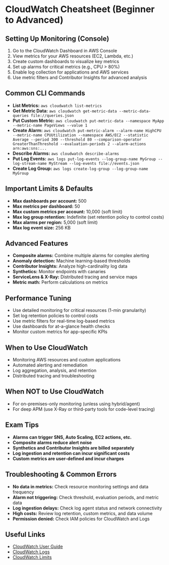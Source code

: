 # CloudWatch Cheatsheet (Beginner to Advanced)

## Setting Up Monitoring (Console)
1. Go to the CloudWatch Dashboard in AWS Console
2. View metrics for your AWS resources (EC2, Lambda, etc.)
3. Create custom dashboards to visualize key metrics
4. Set up alarms for critical metrics (e.g., CPU > 80%)
5. Enable log collection for applications and AWS services
6. Use metric filters and Contributor Insights for advanced analysis

## Common CLI Commands
- **List Metrics:** `aws cloudwatch list-metrics`
- **Get Metric Data:** `aws cloudwatch get-metric-data --metric-data-queries file://queries.json`
- **Put Custom Metric:** `aws cloudwatch put-metric-data --namespace MyApp --metric-name PageViews --value 1`
- **Create Alarm:** `aws cloudwatch put-metric-alarm --alarm-name HighCPU --metric-name CPUUtilization --namespace AWS/EC2 --statistic Average --period 300 --threshold 80 --comparison-operator GreaterThanThreshold --evaluation-periods 2 --alarm-actions arn:aws:sns:...`
- **Describe Alarms:** `aws cloudwatch describe-alarms`
- **Put Log Events:** `aws logs put-log-events --log-group-name MyGroup --log-stream-name MyStream --log-events file://events.json`
- **Create Log Group:** `aws logs create-log-group --log-group-name MyGroup`

## Important Limits & Defaults
- **Max dashboards per account:** 500
- **Max metrics per dashboard:** 50
- **Max custom metrics per account:** 10,000 (soft limit)
- **Max log group retention:** Indefinite (set retention policy to control costs)
- **Max alarms per region:** 5,000 (soft limit)
- **Max log event size:** 256 KB

## Advanced Features
- **Composite alarms:** Combine multiple alarms for complex alerting
- **Anomaly detection:** Machine learning-based thresholds
- **Contributor Insights:** Analyze high-cardinality log data
- **Synthetics:** Monitor endpoints with canaries
- **ServiceLens & X-Ray:** Distributed tracing and service maps
- **Metric math:** Perform calculations on metrics

## Performance Tuning
- Use detailed monitoring for critical resources (1-min granularity)
- Set log retention policies to control costs
- Use metric filters for real-time log-based metrics
- Use dashboards for at-a-glance health checks
- Monitor custom metrics for app-specific KPIs

## When to Use CloudWatch
- Monitoring AWS resources and custom applications
- Automated alerting and remediation
- Log aggregation, analysis, and retention
- Distributed tracing and troubleshooting

## When NOT to Use CloudWatch
- For on-premises-only monitoring (unless using hybrid/agent)
- For deep APM (use X-Ray or third-party tools for code-level tracing)

## Exam Tips
- **Alarms can trigger SNS, Auto Scaling, EC2 actions, etc.**
- **Composite alarms reduce alert noise**
- **Synthetics and Contributor Insights are billed separately**
- **Log ingestion and retention can incur significant costs**
- **Custom metrics are user-defined and incur charges**

## Troubleshooting & Common Errors
- **No data in metrics:** Check resource monitoring settings and data frequency
- **Alarm not triggering:** Check threshold, evaluation periods, and metric data
- **Log ingestion delays:** Check log agent status and network connectivity
- **High costs:** Review log retention, custom metrics, and data volume
- **Permission denied:** Check IAM policies for CloudWatch and Logs

## Useful Links
- [CloudWatch User Guide](https://docs.aws.amazon.com/AmazonCloudWatch/latest/monitoring/)
- [CloudWatch Logs](https://docs.aws.amazon.com/AmazonCloudWatch/latest/logs/WhatIsCloudWatchLogs.html)
- [CloudWatch Limits](https://docs.aws.amazon.com/AmazonCloudWatch/latest/monitoring/cloudwatch_limits.html)
